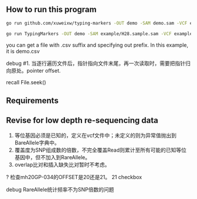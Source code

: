 ## How to run this program

```bash
go run github.com/xuweixw/typing-markers -OUT demo -SAM demo.sam -VCF example/microhaplotype-markers.vcf -min_freq 0.2

go run TypingMarkers -OUT demo -SAM example/H28.sample.sam -VCF example/microhaplotype-markers.vcf -min_freq 0.2 
```

you can get a file with .csv suffix and specifying out prefix. In this example, it is demo.csv

debug #1. 当逐行遍历文件后，指针指向文件末尾，再一次读取时，需要把指针归向原处。pointer offset.

recall File.seek()

## Requirements

## Revise for low depth re-sequencing data

1. 等位基因必须是已知的，定义在vcf文件中；未定义的则为异常值抛出到BareAllele字典中。
2. 覆盖度为SNP组成数的倍数，不完全覆盖Read则累计至所有可能的已知等位基因中，但不加入到RareAllele。
3. overlap比对和插入缺失比对暂时不考虑。

? 检查mh20GP-034的OFFSET是20还是21。 21 checkbox

debug RareAllele统计频率不为SNP倍数的问题

